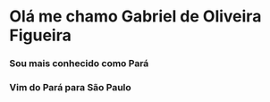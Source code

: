 # Olá me chamo Gabriel de Oliveira Figueira
### Sou mais conhecido como Pará
### Vim do Pará para São Paulo
